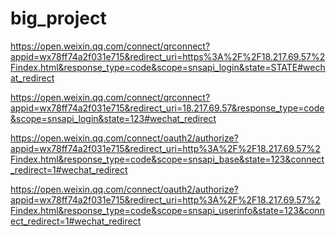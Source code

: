 # big_project

https://open.weixin.qq.com/connect/qrconnect?appid=wx78ff74a2f031e715&redirect_uri=https%3A%2F%2F18.217.69.57%2Findex.html&response_type=code&scope=snsapi_login&state=STATE#wechat_redirect


https://open.weixin.qq.com/connect/qrconnect?appid=wx78ff74a2f031e715&redirect_uri=18.217.69.57&response_type=code&scope=snsapi_login&state=123#wechat_redirect


https://open.weixin.qq.com/connect/oauth2/authorize?appid=wx78ff74a2f031e715&redirect_uri=http%3A%2F%2F18.217.69.57%2Findex.html&response_type=code&scope=snsapi_base&state=123&connect_redirect=1#wechat_redirect

https://open.weixin.qq.com/connect/oauth2/authorize?appid=wx78ff74a2f031e715&redirect_uri=http%3A%2F%2F18.217.69.57%2Findex.html&response_type=code&scope=snsapi_userinfo&state=123&connect_redirect=1#wechat_redirect
